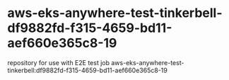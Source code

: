 # aws-eks-anywhere-test-tinkerbell-df9882fd-f315-4659-bd11-aef660e365c8-19
repository for use with E2E test job aws-eks-anywhere-test-tinkerbell:df9882fd-f315-4659-bd11-aef660e365c8-19
